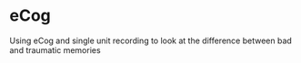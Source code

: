 # eCog
Using eCog and single unit recording to look at the difference between bad and traumatic memories
